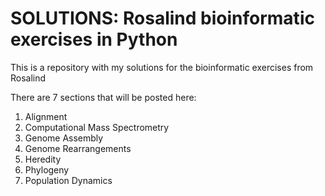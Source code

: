 # SOLUTIONS: Rosalind bioinformatic exercises in Python

This is a repository with my solutions for the bioinformatic exercises from Rosalind

There are 7 sections that will be posted here:
1) Alignment
2) Computational Mass Spectrometry
3) Genome Assembly
4) Genome Rearrangements
5) Heredity
6) Phylogeny
7) Population Dynamics

